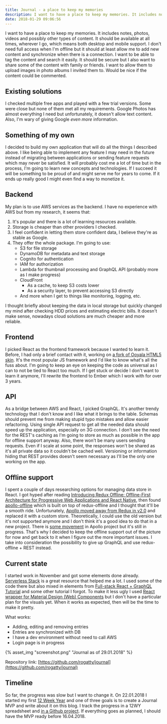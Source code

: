 ```yaml
---
title: Journal - a place to keep my memories
description: I want to have a place to keep my memories. It includes notes, photos, videos and possibly other types of content. It should be available at all times, wherever I go, which means both desktop and mobile support.
date: 2018-01-29 09:06:56
---
```

I want to have a place to keep my memories. It includes notes, photos, videos and possibly other types of content. It should be available at all times, wherever I go, which means both desktop and mobile support. I don't need full access when I'm offline but it should at least allow me to add new content and synchronize when there is a connection. I want to be able to tag the content and search it easily. It should be secure but I also want to share some of the content with family or friends. I want to allow them to upload images in photo albums I invited them to. Would be nice if the content could be commented.
<!-- more --> 

## Existing solutions
I checked multiple free apps and played with a few trial versions. Some were close but none of them met all my requirements. Google Photos has almost everything I need but unfortunately, it doesn't allow text content. Also, I'm wary of giving Google *even more* information.

## Something of my own
I decided to build my own application that will do all the things I described above. I like being able to implement any feature I may need in the future instead of migrating between applications or sending feature requests which may never be satisfied. It will probably cost me a lot of time but in the process, I'm going to learn new concepts and technologies. If I succeed it will be something to be proud of and might serve me for years to come. If it ends up really good I might even find a way to monetize it.

## Backend
My plan is to use AWS services as the backend. I have no experience with AWS but from my research, it seems that:
1. It's popular and there is a lot of learning resources available.
1. Storage is cheaper than other providers I checked.
1. I feel confident in letting them store confident data, I believe they're as stable as Google.
1. They offer the whole package. I'm going to use:
    - S3 for file storage
    - DynamoDB for metadata and text storage
    - Cognito for authentication
    - IAM for authorization
    - Lambda for thumbnail processing and GraphQL API (probably more as I make progress)
    - CloudFront
        - As a cache, to keep S3 costs lower
        - As a security layer, to prevent accessing S3 directly
    - And more when I get to things like monitoring, logging, etc.

I thought briefly about keeping the data in local storage but quickly changed my mind after checking HDD prices and estimating electric bills. It doesn't make sense, nowadays cloud solutions are much cheaper and more reliable.

## Frontend
I picked React as the frontend framework because I wanted to learn it. Before, I had only a brief contact with it, working on [a fork of Ooyala HTML5 skin](https://github.com/Wikia/html5-skin/commits?author=rogatty). It's the most popular JS framework and I'd like to know what's all the fuss about. I'm going to keep an eye on keeping the code as universal as I can to not be tied to React too much. If I get stuck or decide I don't want to learn it anymore, I'll rewrite the frontend to Ember which I work with for over 3 years.

## API
As a bridge between AWS and React, I picked GraphQL. It's another trendy technology that I don't know and I like what it brings to the table. Schemas should prevent me from making stupid typo mistakes and allow easier refactoring. Using single API request to get all the needed data should speed up the application, especially on 3G connection. I don't see the need for the REST's caching as I'm going to store as much as possible in the app for offline support anyway. Also, there won't be many users sending requests. Even if I scale at some point, the responses won't be shared as it's all private data so it couldn't be cached well. Versioning or information hiding that REST provides doesn't seem necessary as I'll be the only one working on the app.

## Offline support
I spent a couple of days researching options for managing data store in React. I got hyped after reading [Introducing Redux Offline: Offline-First Architecture for Progressive Web Applications and React Native](https://hackernoon.com/introducing-redux-offline-offline-first-architecture-for-progressive-web-applications-and-react-68c5167ecfe0), then found [apollo-offline](https://github.com/Malpaux/apollo-offline) which is built on top of redux-offline and I thought that it'll be a smooth ride. Unfortunately, [Apollo moved away from Redux in v2.0](https://www.apollographql.com/docs/react/2.0-migration.html#redux) and replaced it with a custom store. Theoretically, I could use the old version but it's not supported anymore and I don't think it's a good idea to do that in a new project. There is [some movement](https://dev-blog.apollodata.com/announcing-apollo-cache-persist-cb05aec16325) in Apollo project but it's still in progress. That's why I decided to keep the offline support out of the picture for now and get back to it when I figure out the more important issues. I take into consideration the possibility to give up GraphQL and use redux-offline + REST instead.

## Current state
I started work in November and got some elements done already. [Serverless Stack](https://serverless-stack.com/) is a great resource that helped me a lot. I used some of the code there but also mixed in elements from [Full-stack React + GraphQL Tutorial](https://dev-blog.apollodata.com/full-stack-react-graphql-tutorial-582ac8d24e3b) and some other tutorial I forgot. To make it less ugly I used [React wrapper for Material Design (Web) Components](https://github.com/jamesmfriedman/rmwc) but I don't have a particular plan for the visuals yet. When it works as expected, then will be the time to make it pretty.

What works:
- Adding, editing and removing entries
- Entries are synchronized with DB
- I have a dev environment without need to call AWS
- Login page is in progress

{% asset_img "screenshot.png" "Journal as of 29.01.2018" %}

Repository link: [https://github.com/rogatty/journal](https://github.com/rogatty/journal)

## Timeline
So far, the progress was slow but I want to change it. On 22.01.2018 I started my first [12 Week Year](https://www.goodreads.com/book/show/10009377-the-12-week-year) and one of three goals is to create a Journal MVP and write about it on this blog. I track the progress in a 12WY spreadsheet and [in a Github project](https://github.com/rogatty/journal/projects/1). If everything goes as planned, I should have the MVP ready before 16.04.2018.